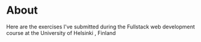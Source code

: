 # About

Here are the exercises I've submitted during the Fullstack web development course at the University of Helsinki , Finland